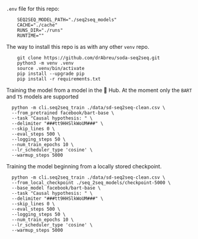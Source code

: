`.env` file for this repo:

```properties
    SEQ2SEQ_MODEL_PATH="./seq2seq_models"
    CACHE="./cache"
    RUNS_DIR="./runs"
    RUNTIME=""
```

The way to install this repo is as with any other `venv` repo.

```shell
    git clone https://github.com/drAbreu/soda-seq2seq.git
    python3 -m venv .venv
    source .venv/bin/activate
    pip install --upgrade pip
    pip install -r requirements.txt
```

Training the model from a model in the 🤗 Hub. At the moment only the `BART` and `T5` models are supported

```shell
  python -m cli.seq2seq_train ./data/sd-seq2seq-clean.csv \
  --from_pretrained facebook/bart-base \
  --task "Causal hypothesis: " \
  --delimiter "###tt9HHSlkWoUM###" \
  --skip_lines 0 \
  --eval_steps 500 \
  --logging_steps 50 \
  --num_train_epochs 10 \
  --lr_scheduler_type 'cosine' \
  --warmup_steps 5000 
```

Training the model beginning from a locally stored checkpoint.

```shell
  python -m cli.seq2seq_train ./data/sd-seq2seq-clean.csv \
  --from_local_checkpoint ./seq_2seq_models/checkpoint-5000 \
  --base_model facebook/bart-base \
  --task "Causal hypothesis: " \
  --delimiter "###tt9HHSlkWoUM###" \
  --skip_lines 0 \
  --eval_steps 500 \
  --logging_steps 50 \
  --num_train_epochs 10 \
  --lr_scheduler_type 'cosine' \
  --warmup_steps 5000 
```

